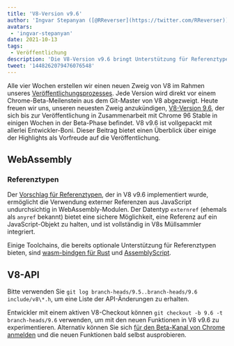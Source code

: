 ```yaml
---
title: 'V8-Version v9.6'
author: 'Ingvar Stepanyan ([@RReverser](https://twitter.com/RReverser))'
avatars:
 - 'ingvar-stepanyan'
date: 2021-10-13
tags:
 - Veröffentlichung
description: 'Die V8-Version v9.6 bringt Unterstützung für Referenztypen zu WebAssembly.'
tweet: '1448262079476076548'
---
```

Alle vier Wochen erstellen wir einen neuen Zweig von V8 im Rahmen unseres [Veröffentlichungsprozesses](https://v8.dev/docs/release-process). Jede Version wird direkt vor einem Chrome-Beta-Meilenstein aus dem Git-Master von V8 abgezweigt. Heute freuen wir uns, unseren neuesten Zweig anzukündigen, [V8-Version 9.6](https://chromium.googlesource.com/v8/v8.git/+log/branch-heads/9.6), der sich bis zur Veröffentlichung in Zusammenarbeit mit Chrome 96 Stable in einigen Wochen in der Beta-Phase befindet. V8 v9.6 ist vollgepackt mit allerlei Entwickler-Boni. Dieser Beitrag bietet einen Überblick über einige der Highlights als Vorfreude auf die Veröffentlichung.

<!--truncate-->
## WebAssembly

### Referenztypen

Der [Vorschlag für Referenztypen](https://github.com/WebAssembly/reference-types/blob/master/proposals/reference-types/Overview.md), der in V8 v9.6 implementiert wurde, ermöglicht die Verwendung externer Referenzen aus JavaScript undurchsichtig in WebAssembly-Modulen. Der Datentyp `externref` (ehemals als `anyref` bekannt) bietet eine sichere Möglichkeit, eine Referenz auf ein JavaScript-Objekt zu halten, und ist vollständig in V8s Müllsammler integriert.

Einige Toolchains, die bereits optionale Unterstützung für Referenztypen bieten, sind [wasm-bindgen für Rust](https://rustwasm.github.io/wasm-bindgen/reference/reference-types.html) und [AssemblyScript](https://www.assemblyscript.org/compiler.html#command-line-options).

## V8-API

Bitte verwenden Sie `git log branch-heads/9.5..branch-heads/9.6 include/v8\*.h`, um eine Liste der API-Änderungen zu erhalten.

Entwickler mit einem aktiven V8-Checkout können `git checkout -b 9.6 -t branch-heads/9.6` verwenden, um mit den neuen Funktionen in V8 v9.6 zu experimentieren. Alternativ können Sie sich [für den Beta-Kanal von Chrome anmelden](https://www.google.com/chrome/browser/beta.html) und die neuen Funktionen bald selbst ausprobieren.
